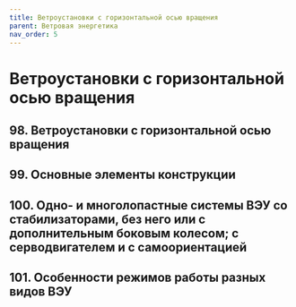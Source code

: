 ```yaml
---
title: Ветроустановки с горизонтальной осью вращения
parent: Ветровая энергетика
nav_order: 5
---
```


# Ветроустановки с горизонтальной осью вращения


## 98. Ветроустановки с горизонтальной осью вращения


## 99. Основные элементы конструкции


## 100. Одно- и многолопастные системы ВЭУ со стабилизаторами, без него или с дополнительным боковым колесом; с серводвигателем и с самоориентацией


## 101. Особенности режимов работы разных видов ВЭУ

